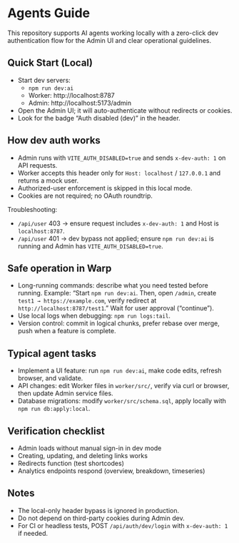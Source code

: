 # Agents Guide

This repository supports AI agents working locally with a zero-click dev authentication flow for the Admin UI and clear operational guidelines.

## Quick Start (Local)

- Start dev servers:
  - `npm run dev:ai`
  - Worker: http://localhost:8787
  - Admin: http://localhost:5173/admin
- Open the Admin UI; it will auto-authenticate without redirects or cookies.
- Look for the badge “Auth disabled (dev)” in the header.

## How dev auth works

- Admin runs with `VITE_AUTH_DISABLED=true` and sends `x-dev-auth: 1` on API requests.
- Worker accepts this header only for `Host: localhost` / `127.0.0.1` and returns a mock user.
- Authorized-user enforcement is skipped in this local mode.
- Cookies are not required; no OAuth roundtrip.

Troubleshooting:
- `/api/user` 403 → ensure request includes `x-dev-auth: 1` and Host is `localhost:8787`.
- `/api/user` 401 → dev bypass not applied; ensure `npm run dev:ai` is running and Admin has `VITE_AUTH_DISABLED=true`.

## Safe operation in Warp

- Long-running commands: describe what you need tested before running. Example: “Start `npm run dev:ai`. Then, open `/admin`, create `test1 → https://example.com`, verify redirect at `http://localhost:8787/test1`.” Wait for user approval (“continue”).
- Use local logs when debugging: `npm run logs:tail`.
- Version control: commit in logical chunks, prefer rebase over merge, push when a feature is complete.

## Typical agent tasks

- Implement a UI feature: run `npm run dev:ai`, make code edits, refresh browser, and validate.
- API changes: edit Worker files in `worker/src/`, verify via curl or browser, then update Admin service files.
- Database migrations: modify `worker/src/schema.sql`, apply locally with `npm run db:apply:local`.

## Verification checklist

- Admin loads without manual sign-in in dev mode
- Creating, updating, and deleting links works
- Redirects function (test shortcodes)
- Analytics endpoints respond (overview, breakdown, timeseries)

## Notes

- The local-only header bypass is ignored in production.
- Do not depend on third-party cookies during Admin dev.
- For CI or headless tests, POST `/api/auth/dev/login` with `x-dev-auth: 1` if needed.